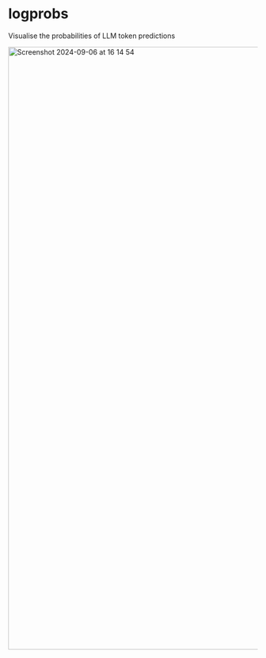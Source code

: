 # logprobs
Visualise the probabilities of LLM token predictions

<img width="1218" alt="Screenshot 2024-09-06 at 16 14 54" src="https://github.com/user-attachments/assets/cd79a0ff-4e44-4e8a-9461-e980baa0893b">
